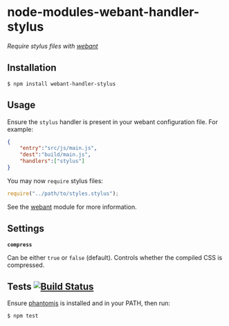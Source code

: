 # node-modules-webant-handler-stylus

_Require stylus files with [webant](https://github.com/theakman2/node-modules-webant)_

## Installation

    $ npm install webant-handler-stylus

## Usage

Ensure the `stylus` handler is present in your webant configuration file. For example:

````json
{
    "entry":"src/js/main.js",
    "dest":"build/main.js",
    "handlers":["stylus"]
}
````

You may now `require` stylus files:

````javascript
require("../path/to/styles.stylus");
````

See the [webant](https://github.com/theakman2/node-modules-webant) module for more information.

## Settings

__`compress`__

Can be either `true` or `false` (default). Controls whether the compiled CSS is compressed.

## Tests [![Build Status](https://travis-ci.org/theakman2/node-modules-webant-handler-stylus.png?branch=master)](https://travis-ci.org/theakman2/node-modules-webant-handler-stylus)

Ensure [phantomjs](http://phantomjs.org) is installed and in your PATH, then run:

    $ npm test